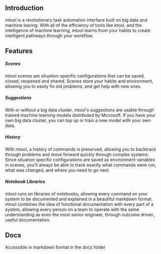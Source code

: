 ## Introduction
mtool is a revolutionary task automation interface built on big data and machine learing. With all of the efficiency of tools like ktool, and the intelligence of machine learning, mtool learns from your habits to create intelligent pathways through your workflow.

## Features
##### Scenes
mtool scenes are situation-specific configurations that can be saved, closed, reopened and shared. Scenes store your habits and environment, allowing you to easily fix old problems, and get help with new ones.

##### Suggestions
With or without a big data cluster, mtool's suggestions are usable through trained machine learning models distributed by Microsoft. If you have your own big data cluster, you can top up or train a new model with your own data.

##### History
With mtool, a history of commands is preserved, allowing you to backtrack through problems and move forward quickly through complex systems. Since situation specific configurations are saved as environment variables in scenes, you'll always be able to track exactly what commands were run, what was changed, and where you need to go next.

##### Notebook Libraries
mtool runs on libraries of notebooks, allowing every command on your system to be documented and explained in a beautiful markdown format. mtool combines the idea of functional documentation with every part of a system, allowing every person on a team to operate with the same understanding as even the most senior engineer, through outcome driven, useful documentation.

## Docs
Accessible in markdown format in the docs folder


